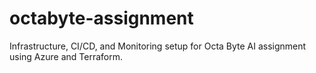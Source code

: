 # octabyte-assignment
Infrastructure, CI/CD, and Monitoring setup for Octa Byte AI assignment using Azure and Terraform.
